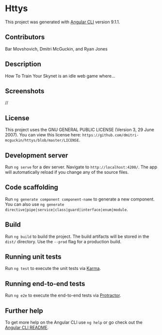 # Httys

This project was generated with [Angular CLI](https://github.com/angular/angular-cli) version 9.1.1.

## Contributors

Bar Movshovich, Dmitri McGuckin, and Ryan Jones

## Description

How To Train Your Skynet is an idle web game where...

## Screenshots

//

## License

This project uses the GNU GENERAL PUBLIC LICENSE (Version 3, 29 June 2007). You can view this license here: `https://github.com/dmitri-mcguckin/httys/blob/master/LICENSE`.

## Development server

Run `ng serve` for a dev server. Navigate to `http://localhost:4200/`. The app will automatically reload if you change any of the source files.

## Code scaffolding

Run `ng generate component component-name` to generate a new component. You can also use `ng generate directive|pipe|service|class|guard|interface|enum|module`.

## Build

Run `ng build` to build the project. The build artifacts will be stored in the `dist/` directory. Use the `--prod` flag for a production build.

## Running unit tests

Run `ng test` to execute the unit tests via [Karma](https://karma-runner.github.io).

## Running end-to-end tests

Run `ng e2e` to execute the end-to-end tests via [Protractor](http://www.protractortest.org/).

## Further help

To get more help on the Angular CLI use `ng help` or go check out the [Angular CLI README](https://github.com/angular/angular-cli/blob/master/README.md).
